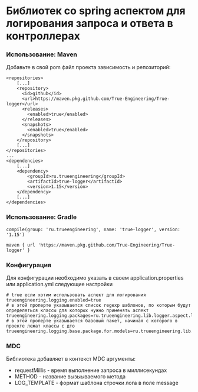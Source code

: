 # Библиотек со spring аспектом для логирования запроса и ответа в контроллерах

### Использование: Maven
Добавьте в свой pom файл проекта зависимость и репозиторий:
```
<repositories>
    [...]
    <repository>
      <id>github</id>
      <url>https://maven.pkg.github.com/True-Engineering/True-logger</url>
      <releases>
        <enabled>true</enabled>
      </releases>
      <snapshots>
        <enabled>true</enabled>
      </snapshots>
    </repository>
    [...]
</repositories>
...
<dependencies>
    [...]
    <dependency>
        <groupId>ru.trueengineering</groupId>
        <artifactId>true-logger</artifactId>
        <version>1.15</version>
    </dependency>
    [...]
</dependencies>
```

### Использование: Gradle
```
compile(group: 'ru.trueengineering', name: 'true-logger', version: '1.15')

maven { url 'https://maven.pkg.github.com/True-Engineering/True-logger' }
```

### Конфигурация
Для конфигурации необходимо указать в своем application.properties или application.yml следующие настройки
```
# true если хотим использовать аспект для логирования
trueengineering.logging.enabled=true
# в этой проперте указывается список regexp шаблонов, по которым будут определяться классы для которых нужно применять аспект
trueengineering.logging.packages=ru.trueengineering.lib.logger.aspect.logging.controller
# в этой проперте указывается базовый пакет, начиная с которого в проекте лежат классы с дто
trueengineering.logging.base.package.for.models=ru.trueengineering.lib.logger.aspect.logging
```

### MDC
Библиотека добавляет в контекст MDC аргументы:
* requestMillis - время выполнение запроса в миллисекундах 
* METHOD - название вызыываемого метода 
* LOG_TEMPLATE - формат шаблона строчки лога в поле message 
